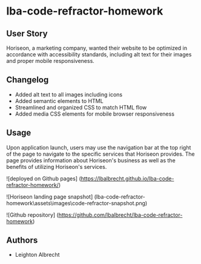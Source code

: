 # lba-code-refractor-homework

## User Story
Horiseon, a marketing company, wanted their website to be optimized in accordance with accessibility standards, including alt text for their images and proper mobile responsiveness.

## Changelog

* Added alt text to all images including icons
* Added semantic elements to HTML
* Streamlined and organized CSS to match HTML flow
* Added media CSS elements for mobile browser responsiveness

## Usage
Upon application launch, users may use the navigation bar at the top right of the page to navigate to the specific services that Horiseon provides. The page provides information about Horiseon's business as well as the benefits of utilizing Horiseon's services.

![deployed on Github pages] (https://lbalbrecht.github.io/lba-code-refractor-homework/)

![Horiseon landing page snapshot] (lba-code-refractor-homework\assets\images\code-refractor-snapshot.png)

![Github repository] (https://github.com/lbalbrecht/lba-code-refractor-homework)

## Authors

* Leighton Albrecht